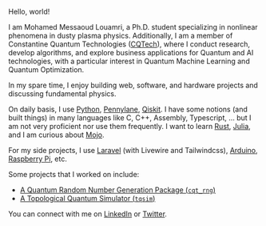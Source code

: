 Hello, world! 

I am Mohamed Messaoud Louamri, a Ph.D. student specializing in nonlinear phenomena in dusty plasma physics. Additionally, I am a member of Constantine Quantum Technologies ([CQTech](https://cqtech.org)), where I conduct research, develop algorithms, and explore business applications for Quantum and AI technologies, with a particular interest in Quantum Machine Learning and Quantum Optimization. 

In my spare time, I enjoy building web, software, and hardware projects and discussing fundamental physics.

On daily basis, I use [Python](https://en.wikipedia.org/wiki/Python_(programming_language)), [Pennylane](https://pennylane.ai/), [Qiskit](https://www.ibm.com/quantum/qiskit). I have some notions (and built things) in many languages like C, C++, Assembly, Typescript, ... but I am not very proficient nor use them frequently. I want to learn [Rust](https://en.wikipedia.org/wiki/Rust_(programming_language)), [Julia](https://en.wikipedia.org/wiki/Julia_(programming_language)), and I am curious about [Mojo](https://www.modular.com/max/mojo).

For my side projects, I use [Laravel](https://laravel.com/) (with Livewire and Tailwindcss), [Arduino](https://www.arduino.cc/), [Raspberry Pi](https://www.raspberrypi.org/), etc.

Some projects that I worked on include:
* [A Quantum Random Number Generation Package (`cqt_rng`)](https://github.com/Constantine-Quantum-Tech/cqt_rng)
* [A Topological Quantum Simulator (`tqsim`)](https://github.com/Constantine-Quantum-Tech/tqsim)

You can connect with me on [LinkedIn](https://www.linkedin.com/in/mm-louamri/) or [Twitter](https://twitter.com/mmlouamri).
